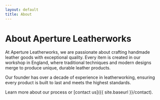 ```yaml
---
layout: default
title: About
---
```


# About Aperture Leatherworks
At Aperture Leatherworks, we are passionate about crafting handmade leather goods with exceptional quality. Every item is created in our workshop in England, where traditional techniques and modern designs merge to produce unique, durable leather products.

Our founder has over a decade of experience in leatherworking, ensuring every product is built to last and meets the highest standards.

Learn more about our process or [contact us]({{ site.baseurl }}/contact).
